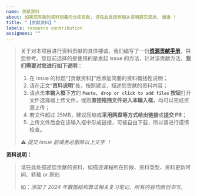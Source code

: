 ```yaml
---
name: 贡献资料
about: 如果您有新的资料想要向仓库贡献, 请在此处按照相关说明提交资源, 谢谢 !
title: "【贡献资料】"
labels: resource contribution
assignees: ""
---
```


> 关于对本项目进行资料贡献的具体楼诚，我们编写了一份[**资源贡献手册**](https://github.com/KarryRen/SCU-CS-Class-Materials/blob/main/CONTRIBUTION.md)，供您参考。您目前选择的是使用的是发起 issue 的方法，针对该贡献方法，**我们需要对您进行如下说明**：
>
> 1. 在 issue 的标题“【贡献资料】”后添加简要的资料概括性说明；
> 2. 请在正文“**资料说明**”处，按照建议，描述您贡献的资料内容；
> 3. 请点击**本输入框下方**的 **`Paste, drop or click to add files` 按钮**打开文件选择器上传文件，或则**直接拖拽文件进入本输入框**，均可以完成资源上传；
> 4. 若文件超过 25MB，建议压缩或**采用网盘等方式给出链接**或**提交 PR**；
>5. 上传文件后会在该输入框中形成链接，可被自由下载，所以请进行谨慎检查。
> 
>⚠️ *提交 issue 前请务必删除以上文字 ！*



**资料说明：**

> 请在此处描述您贡献的资料，如描述课程所在阶段、资料类型、资料更新时间、转载 or 原创
>
> 如：*添加了 2024 年数据结构算法相关复习笔记，所有内容均原创书写*。
